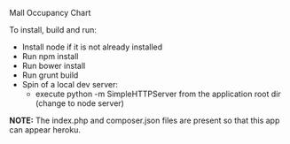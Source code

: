 Mall Occupancy Chart

To install, build and run:

- Install node if it is not already installed
- Run npm install
- Run bower install
- Run grunt build
- Spin of a local dev server:
	- execute python -m SimpleHTTPServer from the application root dir (change to node server)


**NOTE:** The index.php and composer.json files are present so that this app can appear heroku.
